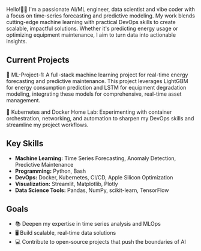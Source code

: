 Hello!👋🏼 I'm a passionate AI/ML engineer, data scientist and vibe coder with a focus on time-series forecasting and predictive modeling. My work blends cutting-edge machine learning with practical DevOps skills to create scalable, impactful solutions. Whether it's predicting energy usage or optimizing equipment maintenance, I aim to turn data into actionable insights.

## Current Projects
🔹 ML-Project-1: A full-stack machine learning project for real-time energy forecasting and predictive maintenance. This project leverages LightGBM for energy consumption prediction and LSTM for equipment degradation modeling, integrating these models for comprehensive, real-time asset management.

🔹 Kubernetes and Docker Home Lab: Experimenting with container orchestration, networking, and automation to sharpen my DevOps skills and streamline my project workflows.

## Key Skills
- **Machine Learning:** Time Series Forecasting, Anomaly Detection, Predictive Maintenance  
- **Programming:** Python, Bash  
- **DevOps:** Docker, Kubernetes, CI/CD, Apple Silicon Optimization  
- **Visualization:** Streamlit, Matplotlib, Plotly  
- **Data Science Tools:** Pandas, NumPy, scikit-learn, TensorFlow  

## Goals
- 📚 Deepen my expertise in time series analysis and MLOps
- 🖥️ Build scalable, real-time data solutions
- 💻 Contribute to open-source projects that push the boundaries of AI


<!---
analyzethis1/analyzethis1 is a ✨ special ✨ repository because its `README.md` (this file) appears on your GitHub profile.
You can click the Preview link to take a look at your changes.
--->
